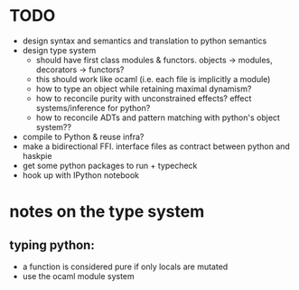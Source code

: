 # TODO

- design syntax and semantics and translation to python semantics
- design type system
  + should have first class modules & functors. objects -> modules, decorators -> functors?
  + this should work like ocaml (i.e. each file is implicitly a module)
  + how to type an object while retaining maximal dynamism?
  + how to reconcile purity with unconstrained effects? effect systems/inference for python?
  + how to reconcile ADTs and pattern matching with python's object system??
- compile to Python & reuse infra?
- make a bidirectional FFI. interface files as contract between python and haskpie
- get some python packages to run + typecheck
- hook up with IPython notebook


# notes on the type system

## typing python:
- a function is considered pure if only locals are mutated
- use the ocaml module system
